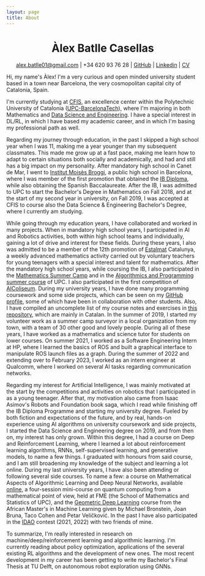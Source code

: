 ```yaml
---
layout: page
title: About
---
```

<h1 align="center">
  Àlex <b>Batlle Casellas</b>
  <br>
</h1>

<p align="center">
  <a href="mailto:alex.batlle01@gmail.com">alex.batlle01@gmail.com</a> |
  <a>+34 620 93 76 28</a> |
  <a href="https://github.com/Atellas23">GitHub</a> |
  <a href="https://linkedin.com/in/atellas23">Linkedin</a> |
  <a href="/files/CV_eng.pdf">CV</a>
</p>

Hi, my name's Àlex! I'm a very curious and open minded university student based in a town near Barcelona, the very cosmopolitan capital city of Catalonia, Spain.

I'm currently studying at [CFIS](http://cfis.upc.edu), an excellence center within the Polytechnic University of Catalonia ([UPC-BarcelonaTech](http://upc.edu)), where I'm majoring in both Mathematics and [Data Science and Engineering](http://dse.upc.edu/en). I have a special interest in DL/RL, in which I have based my academic career, and in which I'm basing my professional path as well.

Regarding my journey through education, in the past I skipped a high school year when I was 11, making me a year younger than my subsequent classmates. This made me grow up at a fast pace, making me learn how to adapt to certain situations both socially and academically, and had and still has a big impact on my personality. After mandatory high school in Canet de Mar, I went to [Institut Moisès Broggi](https://institutbroggi.org), a public high school in Barcelona, where I was member of the first promotion that obtained the [IB Diploma](https://ibo.org/), while also obtaining the Spanish Baccalaureate. After the IB, I was admitted to UPC to start the Bachelor's Degree in Mathematics on Fall 2018, and at the start of my second year in university, on Fall 2019, I was accepted at CFIS to course also the Data Science & Engineering Bachelor's Degree, where I currently am studying.

While going through my education years, I have collaborated and worked in many projects. When in mandatory high school years, I participated in AI and Robotics activities, both within high school teams and individually, gaining a lot of drive and interest for these fields. During these years, I also was admitted to be a member of the 12th promotion of [Estalmat](https://estalmat.org/) Catalunya, a weekly advanced mathematics activity carried out by voluntary teachers for young teenagers with a special interest and talent for mathematics. After the mandatory high school years, while coursing the IB, I also participated in the [Mathematics Summer Camp](https://catedramirpuig.upc.edu/ca/math-activities/math-summer-camp) and in the [Algorithmics and Programming summer course](https://algoprog.jutge.org/) of UPC. I also participated in the first competition of [AIColiseum](http://coliseum.ai). During my university years, I have done many programming coursework and some side projects, which can be seen on my [GitHub profile](http://github.com/Atellas23), some of which have been in collaboration with other students. Also, I have compiled an uncomplete list of my course notes and exercises in [this repository](http://github.com/Atellas23/apunts), which are mainly in Catalan. In the summer of 2019, I started my volunteer work as a summer camp surveyor in a local organization from my town, with a team of 30 other good and lovely people. During all of these years, I have worked as a mathematics and science tutor for students on lower courses. On summer 2021, I worked as a Software Engineering Intern at HP, where I learned the basics of ROS and built a graphical interface to manipulate ROS launch files as a graph. During the summer of 2022 and extending over to February 2023, I worked as an intern engineer at Qualcomm, where I worked on several AI tasks regarding communication networks.

Regarding my interest for Artificial Intelligence, I was mainly motivated at the start by the competitions and activities on robotics that I participated in as a young teenager. After that, my motivation also came from Isaac Asimov's Robots and Foundation book saga, which I read while finishing off the IB Diploma Programme and starting my university degree. Fueled by both fiction and expectations of the future, and by real, hands-on experience using AI algorithms on university coursework and side projects, I started the Data Science and Engineering degree on 2019, and from then on, my interest has only grown. Within this degree, I had a course on Deep and Reinforcement Learning, where I learned a lot about reinforcement learning algorithms, RNNs, self-supervised learning, and generative models, to name a few things. I graduated with honours from said course, and I am still broadening my knowledge of the subject and learning a lot online. During my last university years, I have also been attending or following several side courses. To name a few: a course on Mathematical Aspects of Algorithmic Learning and Deep Neural Networks, available [online](https://www.youtube.com/watch?v=DRnRGzz6p-o&list=PLYFTuCvd-szRNIMZ69lOfm-rt-TKRZ17K), a four-session mini-course on quantum computing from a mathematical point of view, held at FME (the School of Mathematics and Statistics of UPC), and the [Geometric Deep Learning](https://geometricdeeplearning.com/lectures/) course from the African Master's in Machine Learning given by Michael Bronstein, Joan Bruna, Taco Cohen and Petar Veličković. In the past I have also participated in the [IDAO](http://idao.world) contest (2021, 2022) with two friends of mine.

To summarize, I'm really interested in research on machine/deep/reinforcement learning and algorithmic learning. I'm currently reading about policy optimization, applications of the several existing RL algorithms and the development of new ones. The most recent development in my career has been getting to write my Bachelor's Final Thesis at TU Delft, on autonomous robot exploration using GNNs.
